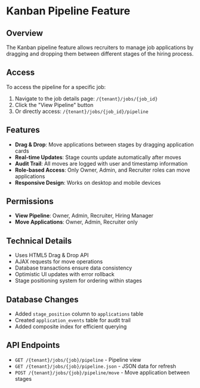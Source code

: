 # Kanban Pipeline Feature

## Overview
The Kanban pipeline feature allows recruiters to manage job applications by dragging and dropping them between different stages of the hiring process.

## Access
To access the pipeline for a specific job:
1. Navigate to the job details page: `/{tenant}/jobs/{job_id}`
2. Click the "View Pipeline" button
3. Or directly access: `/{tenant}/jobs/{job_id}/pipeline`

## Features
- **Drag & Drop**: Move applications between stages by dragging application cards
- **Real-time Updates**: Stage counts update automatically after moves
- **Audit Trail**: All moves are logged with user and timestamp information
- **Role-based Access**: Only Owner, Admin, and Recruiter roles can move applications
- **Responsive Design**: Works on desktop and mobile devices

## Permissions
- **View Pipeline**: Owner, Admin, Recruiter, Hiring Manager
- **Move Applications**: Owner, Admin, Recruiter only

## Technical Details
- Uses HTML5 Drag & Drop API
- AJAX requests for move operations
- Database transactions ensure data consistency
- Optimistic UI updates with error rollback
- Stage positioning system for ordering within stages

## Database Changes
- Added `stage_position` column to `applications` table
- Created `application_events` table for audit trail
- Added composite index for efficient querying

## API Endpoints
- `GET /{tenant}/jobs/{job}/pipeline` - Pipeline view
- `GET /{tenant}/jobs/{job}/pipeline.json` - JSON data for refresh
- `POST /{tenant}/jobs/{job}/pipeline/move` - Move application between stages
